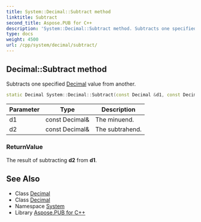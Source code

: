 ```yaml
---
title: System::Decimal::Subtract method
linktitle: Subtract
second_title: Aspose.PUB for C++
description: 'System::Decimal::Subtract method. Subtracts one specified Decimal value from another in C++.'
type: docs
weight: 4500
url: /cpp/system/decimal/subtract/
---
```

## Decimal::Subtract method


Subtracts one specified [Decimal](../) value from another.

```cpp
static Decimal System::Decimal::Subtract(const Decimal &d1, const Decimal &d2)
```


| Parameter | Type | Description |
| --- | --- | --- |
| d1 | const Decimal\& | The minuend. |
| d2 | const Decimal\& | The subtrahend. |

### ReturnValue

The result of subtracting **d2** from **d1**.

## See Also

* Class [Decimal](../)
* Class [Decimal](../)
* Namespace [System](../../)
* Library [Aspose.PUB for C++](../../../)
